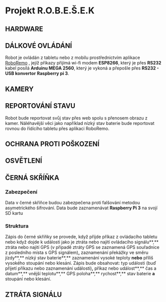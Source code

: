 # Projekt R.O.B.E.Š.E.K
## HARDWARE

## DÁLKOVÉ OVLÁDÁNÍ
Robot je ovládán z tabletu nebo z mobilu prostřednictvím aplikace [RoboRemo](https://play.google.com/store/apps/details?id=com.hardcodedjoy.roboremo "RoboRemo na Google play") , jejíž příkazy přijímá wi-fi modem **ESP8266**, který je přes **RS232** kabel posílá **Arduinu MEGA 2560**, který je vykoná a přepošle přes **RS232 - USB konvertor** **Raspberry pi 3**.

## KAMERY

## REPORTOVÁNÍ STAVU
Robot bude reportovat svůj stav přes web spolu s přenosem obrazu z kamer. Náléhavější věci jako například nízký stav baterie bude reportovat rovnou do řídícího tabletu přes aplikaci RoboRemo.

## OCHRANA PROTI POŠKOZENÍ

## OSVĚTLENÍ

## ČERNÁ SKŘÍŇKA
### Zabezpečení
Data v černé skříňce budou zabezpečena proti falšování metodou asymetrického šifrování. Data bude zaznamenávat **Raspberry Pi 3** na svojí SD kartu
### Struktura
Zápis do černé skříňky se provede, když přijde příkaz z ovládacího tabletu nebo když dojde k události jako je ztráta nebo najití ovládacího signálu**,** ztráta nebo najití GPS (v případě ztráty GPS se zaznamená GPS souřadnice z posledního místa s GPS signálem)**,** zaznamenání překážky ve směru jízdy**,** nízký stav baterie**,** zaznamenání vysoké teploty **nebo** příliš vysokého stoupání nebo klesání.
Zápis bude obsahovat: typ události (buď přijetí příkazu nebo zaznamenání události)**,** příkaz nebo událost**,** čas a datum**,** vnější teplotu**,** GPS poloha**,** rychost**,** stav baterie **a** stoupání nebo klesání.
## ZTRÁTA SIGNÁLU
